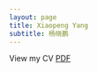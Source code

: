 ```yaml
---
layout: page
title: Xiaopeng Yang 
subtitle: 杨晓鹏
---
```

View my CV [PDF](https://xiaopyyy.github.io/file/cv.pdf)